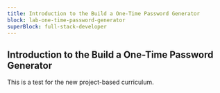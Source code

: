 ```yaml
---
title: Introduction to the Build a One-Time Password Generator
block: lab-one-time-password-generator
superBlock: full-stack-developer
---
```


## Introduction to the Build a One-Time Password Generator

This is a test for the new project-based curriculum.
